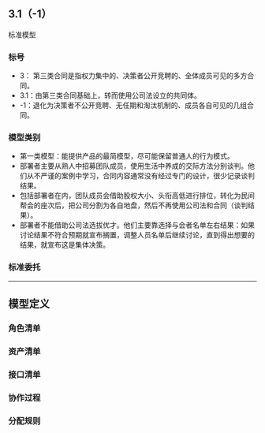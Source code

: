 ## 3.1（-1）
标准模型

### 标号
* 3： 第三类合同是指权力集中的、决策者公开竞聘的、全体成员可见的多方合同。
* 3.1：由第三类合同基础上，转而使用公司法设立的共同体。
* -1：退化为决策者不公开竞聘、无任期和淘汰机制的、成员各自可见的几组合同。

### 模型类别
* 第一类模型：能提供产品的最简模型，尽可能保留普通人的行为模式。
* 部署者主要从熟人中招募团队成员，使用生活中养成的交际方法分别谈判。他们从不严谨的案例中学习，合同内容通常没有经过专门的设计，很少记录谈判结果。
* 包括部署者在内，团队成员会借助股权大小、头衔高低进行排位，转化为民间帮会的座次后，把公司分割为各自地盘，然后不再使用公司法和合同（谈判结果）。
* 部署者不能借助公司法选拔优才。他们主要靠选择与会者名单左右结果：如果讨论结果不符合预期就宣布搁置，调整人员名单后继续讨论，直到得出想要的结果，就宣布这是集体决策。

### 标准委托



---
## 模型定义

### 角色清单
### 资产清单
### 接口清单
### 协作过程
### 分配规则